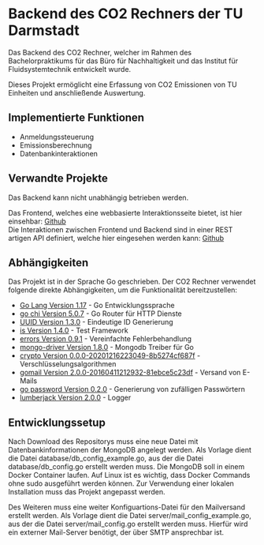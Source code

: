# Backend des CO2 Rechners der TU Darmstadt

Das Backend des CO2 Rechner, welcher im Rahmen des Bachelorpraktikums für das Büro für Nachhaltigkeit und das Institut für Fluidsystemtechnik entwickelt wurde.

Dieses Projekt ermöglicht eine Erfassung von CO2 Emissionen von TU Einheiten und anschließende Auswertung.

## Implementierte Funktionen

- Anmeldungssteuerung
- Emissionsberechnung
- Datenbankinteraktionen

## Verwandte Projekte

Das Backend kann nicht unabhängig betrieben werden.

Das Frontend, welches eine webbasierte Interaktionsseite bietet, ist hier einsehbar: [Github](https://github.com/Lithium-1Hauptgruppe/CO2-Rechner-TU-Darmstadt-Frontend)  
Die Interaktionen zwischen Frontend und Backend sind in einer REST artigen API definiert, welche hier eingesehen werden kann: [Github](https://github.com/Anhilly/CO2-Rechner-api)

## Abhängigkeiten

Das Projekt ist in der Sprache Go geschrieben.
Der CO2 Rechner verwendet folgende direkte Abhängigkeiten, um die Funktionalität bereitzustellen:

- [Go Lang Version 1.17](https://go.dev/) - Go Entwicklungssprache
- [go chi Version 5.0.7](https://github.com/go-chi/chi) - Go Router für HTTP Dienste
- [UUID Version 1.3.0](https://github.com/google/uuid) - Eindeutige ID Generierung
- [is Version 1.4.0](https://github.com/matryer/is) - Test Framework
- [errors Version 0.9.1](https://github.com/pkg/errors) - Vereinfachte Fehlerbehandlung
- [mongo-driver Version 1.8.0](https://go.mongodb.org/mongo-driver) - Mongodb Treiber für Go
- [crypto Version 0.0.0-20201216223049-8b5274cf687f](https://golang.org/x/crypto) - Verschlüsselungsalgorithmen
- [gomail Version 2.0.0-20160411212932-81ebce5c23df](https://gopkg.in/gomail.v2) - Versand von E-Mails
- [go password Version 0.2.0](https://github.com/sethvargo/go-password) - Generierung von zufälligen Passwörtern
- [lumberjack Version 2.0.0](https://gopkg.in/natefinch/lumberjack.v2) - Logger

## Entwicklungssetup

Nach Download des Repositorys muss eine neue Datei mit Datenbankinformationen der MongoDB angelegt werden.
Als Vorlage dient die Datei database/db_config_example.go, aus der die Datei database/db_config.go erstellt werden muss.
Die MongoDB soll in einem Docker Container laufen. Auf Linux ist es wichtig, dass Docker Commands ohne sudo ausgeführt werden können.
Zur Verwendung einer lokalen Installation muss das Projekt angepasst werden.

Des Weiteren muss eine weiter Konfiguartions-Datei für den Mailversand erstellt werden.
Als Vorlage dient die Datei server/mail_config_example.go, aus der die Datei server/mail_config.go erstellt werden muss.
Hierfür wird ein externer Mail-Server benötigt, der über SMTP ansprechbar ist.
